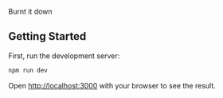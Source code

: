 Burnt it down

## Getting Started

First, run the development server:

```bash
npm run dev
```

Open [http://localhost:3000](http://localhost:3000) with your browser to see the result.
